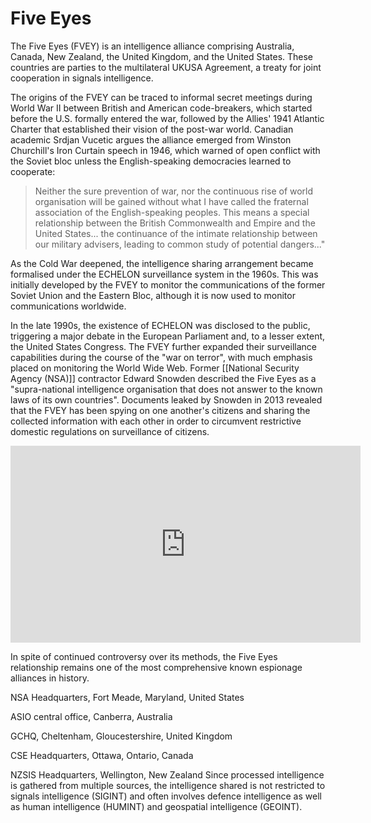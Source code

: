 # Five Eyes
The Five Eyes (FVEY) is an intelligence alliance comprising Australia, Canada, New Zealand, the United Kingdom, and the United States. These countries are parties to the multilateral UKUSA Agreement, a treaty for joint cooperation in signals intelligence.

The origins of the FVEY can be traced to informal secret meetings during World War II between British and American code-breakers, which started before the U.S. formally entered the war, followed by the Allies' 1941 Atlantic Charter that established their vision of the post-war world. Canadian academic Srdjan Vucetic argues the alliance emerged from Winston Churchill's Iron Curtain speech in 1946, which warned of open conflict with the Soviet bloc unless the English-speaking democracies learned to cooperate:

> Neither the sure prevention of war, nor the continuous rise of world organisation will be gained without what I have called the fraternal association of the English-speaking peoples. This means a special relationship between the British Commonwealth and Empire and the United States... the continuance of the intimate relationship between our military advisers, leading to common study of potential dangers..."

As the Cold War deepened, the intelligence sharing arrangement became formalised under the ECHELON surveillance system in the 1960s. This was initially developed by the FVEY to monitor the communications of the former Soviet Union and the Eastern Bloc, although it is now used to monitor communications worldwide.

In the late 1990s, the existence of ECHELON was disclosed to the public, triggering a major debate in the European Parliament and, to a lesser extent, the United States Congress. The FVEY further expanded their surveillance capabilities during the course of the "war on terror", with much emphasis placed on monitoring the World Wide Web. Former [[National Security Agency (NSA)]] contractor Edward Snowden described the Five Eyes as a "supra-national intelligence organisation that does not answer to the known laws of its own countries". Documents leaked by Snowden in 2013 revealed that the FVEY has been spying on one another's citizens and sharing the collected information with each other in order to circumvent restrictive domestic regulations on surveillance of citizens.

<iframe width="560" height="315" src="https://www.youtube.com/embed/Cqu8RncKvUw" title="YouTube video player" frameborder="0" allow="accelerometer; autoplay; clipboard-write; encrypted-media; gyroscope; picture-in-picture" allowfullscreen></iframe>

In spite of continued controversy over its methods, the Five Eyes relationship remains one of the most comprehensive known espionage alliances in history.

NSA Headquarters, Fort Meade, Maryland, United States

ASIO central office, Canberra, Australia

GCHQ, Cheltenham, Gloucestershire, United Kingdom

CSE Headquarters, Ottawa, Ontario, Canada

NZSIS Headquarters, Wellington, New Zealand
Since processed intelligence is gathered from multiple sources, the intelligence shared is not restricted to signals intelligence (SIGINT) and often involves defence intelligence as well as human intelligence (HUMINT) and geospatial intelligence (GEOINT).
